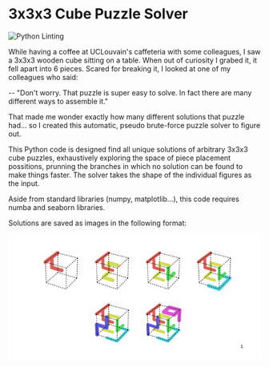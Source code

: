 # 3x3x3 Cube Puzzle Solver

![Python Linting](https://github.com/lopeLH/3x3x3-Cube-Puzzle-Solver/workflows/Python%20Linting/badge.svg?branch=master)

While having a coffee at UCLouvain's caffeteria with some colleagues, I saw a 3x3x3 wooden cube sitting on a table. When out of curiosity I grabed it, it fell apart into 6 pieces. Scared for breaking it, I looked at one of my colleagues who said:

-- "Don't worry. That puzzle is super easy to solve. In fact there are many different ways to assemble it."

That made me wonder exactly how many different solutions that puzzle had... so I created this automatic, pseudo brute-force puzzle solver to figure out. 

This Python code is designed find all unique solutions of arbitrary 3x3x3 cube puzzles, exhaustively exploring the space of piece placement possitions, prunning the branches in which no solution can be found to make things faster. The solver takes the shape of the individual figures as the input.

Aside from standard libraries (numpy, matplotlib...), this code requires numba and seaborn libraries. 

Solutions are saved as images in the following format:

![alt text](https://github.com/lopeLH/3x3x3-Cube-Puzzle-Solver/blob/master/solution-1.png)

